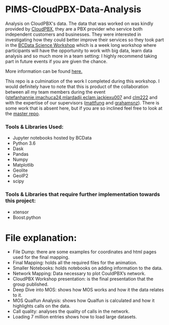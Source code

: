 # PIMS-CloudPBX-Data-Analysis
Analysis on CloudPBX's data. The data that was worked on was kindly provided by [CloudPBX](http://www.cloudpbx.ca/ "CloudPBX's Home Page"), they are a PBX provider who service both independent customers and businesses. They were interested in investigating how they could better improve their services so they took part in the [BCData Science Workshop](
http://workshop.bcdata.ca/2018/#about "BCData Home Page") which is a week long workshop where participants will have the opportunity to work with big data, learn data analysis and so much more in a team setting: I highly recommend taking part in future events if you are given the chance.

More information can be found [here.](http://workshop.bcdata.ca/2018/post/5-cloudpbx-project/)

This repo is a culmination of the work I completed during this workshop. I would definitely have to note that this is product of the collaboration between all my team members during the event ([stefanhannie](https://github.com/stefanhannie),[imachuca24](https://github.com/imachuca24),[mlardadji](https://github.com/mlardadji),[eclam](https://github.com/eclam),[jackiexu007](https://github.com/jackiexu007) and [clm222](https://github.com/clm222) and with the expertise of our supervisors ([mattfung](https://github.com/mattfung) and [grahamsnz](https://github.com/gragamsnz)). There is some work that is absent here, but if you are so inclined feel free to look at the [master repo](https://github.com/mattfung/pims-bcdata18-cloudpbx "Master Mess").

### Tools & Libraries Used:
- Jupyter notebooks hosted by BCData
- Python 3.6
- Dask 
- Pandas
- Numpy
- Matplotlib
- Geolite
- GeoIP2
- scipy

### Tools & Libraries that require further implementation towards this project:
- xtensor
- Boost.python

# File explanation: 

- File Dump: there are some examples for coordinates and html pages used for the final mapping.
- Final Mapping: holds all the required files for the animation. 
- Smaller Notebooks: holds notebooks on adding information to the data.
- Network Mapping: Data necessary to plot CouldPBX’s network. 
- CloudPBX Workshop presentation: is the final presentation that the group published. 
- Deep Dive into MOS: shows how MOS works and how it the data relates to it. 
- MOS Qualfun Analysis: shows how Qualfun is calculated and how it highlights calls on the data.
- Call quality: analyses the quality of calls in the network. 
- Loading 7 million entries shows how to load large datasets. 

